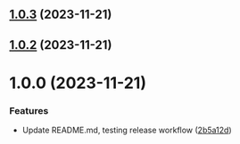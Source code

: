 ## [1.0.3](https://github.com/airlookjs/svelte-sequence-editor/compare/v1.0.2...v1.0.3) (2023-11-21)

## [1.0.2](https://github.com/airlookjs/svelte-sequence-editor/compare/v1.0.1...v1.0.2) (2023-11-21)

# 1.0.0 (2023-11-21)

### Features

- Update README.md, testing release workflow ([2b5a12d](https://github.com/airlookjs/svelte-sequence-editor/commit/2b5a12d6a86447833132a818646050e94febdf48))
